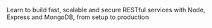 Learn to build fast, scalable and secure RESTful services with Node, Express and MongoDB, from setup to production
